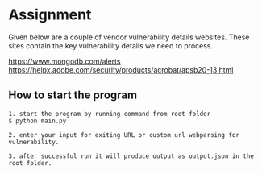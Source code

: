 # Assignment

Given below are a couple of vendor vulnerability details websites. These sites contain the
key vulnerability details we need to process.

https://www.mongodb.com/alerts
https://helpx.adobe.com/security/products/acrobat/apsb20-13.html

## How to start the program

    1. start the program by running command from root folder
    $ python main.py

    2. enter your input for exiting URL or custom url webparsing for vulnerability.

    3. after successful run it will produce output as output.json in the root folder.
     